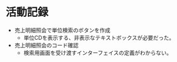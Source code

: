 # 活動記録

- 売上明細照会で単位検索のボタンを作成
  - 単位CDを表示する、非表示なテキストボックスが必要だった。
- 売上明細照会のコード確認
  - 検索用画面を受け渡すインターフェイスの定義がわからない。